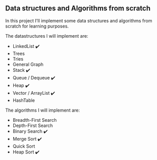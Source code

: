 ## Data structures and Algorithms from scratch

In this project I'll implement some data structures and algorithms from scratch for learning purposes.

The datastructures I will implement are:
- LinkedList :heavy_check_mark:
- Trees
- Tries
- General Graph
- Stack :heavy_check_mark:
- Queue / Dequeue :heavy_check_mark:
- Heap :heavy_check_mark:
- Vector / ArrayList :heavy_check_mark:
- HashTable

The algorithms I will implement are:
- Breadth-First Search
- Depth-First Search
- Binary Search :heavy_check_mark:
- Merge Sort :heavy_check_mark:
- Quick Sort
- Heap Sort :heavy_check_mark:

